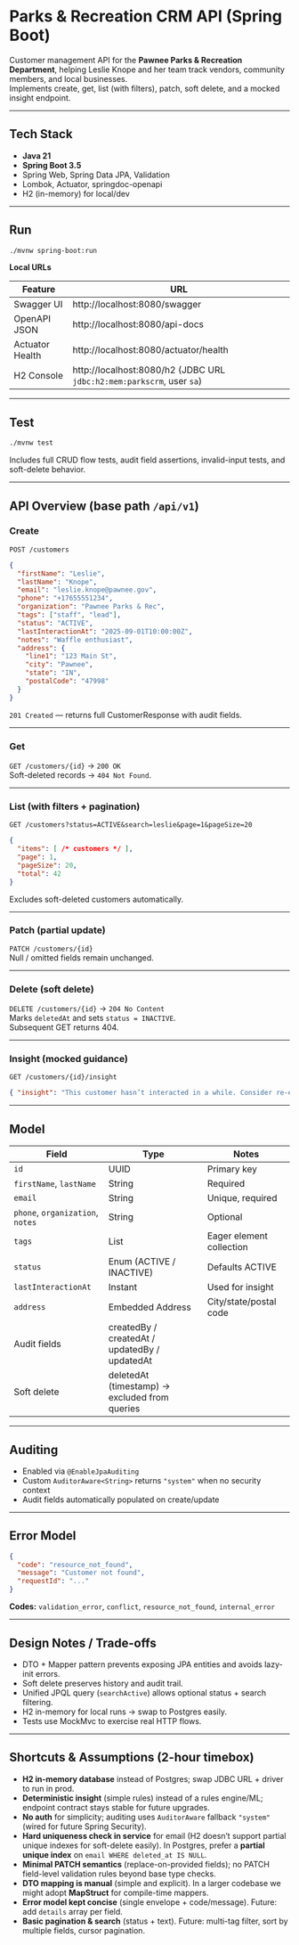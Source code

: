 # Parks & Recreation CRM API (Spring Boot)

Customer management API for the **Pawnee Parks & Recreation Department**, helping Leslie Knope and her team track vendors, community members, and local businesses.  
Implements create, get, list (with filters), patch, soft delete, and a mocked insight endpoint.

---

## Tech Stack
- **Java 21**
- **Spring Boot 3.5**
- Spring Web, Spring Data JPA, Validation
- Lombok, Actuator, springdoc-openapi
- H2 (in-memory) for local/dev

---

## Run

```bash
./mvnw spring-boot:run
```

**Local URLs**

| Feature | URL |
|----------|-----|
| Swagger UI | http://localhost:8080/swagger |
| OpenAPI JSON | http://localhost:8080/api-docs |
| Actuator Health | http://localhost:8080/actuator/health |
| H2 Console | http://localhost:8080/h2 (JDBC URL `jdbc:h2:mem:parkscrm`, user `sa`) |

---

## Test

```bash
./mvnw test
```

Includes full CRUD flow tests, audit field assertions, invalid-input tests, and soft-delete behavior.

---

## API Overview (base path `/api/v1`)

### Create
`POST /customers`

```json
{
  "firstName": "Leslie",
  "lastName": "Knope",
  "email": "leslie.knope@pawnee.gov",
  "phone": "+17655551234",
  "organization": "Pawnee Parks & Rec",
  "tags": ["staff", "lead"],
  "status": "ACTIVE",
  "lastInteractionAt": "2025-09-01T10:00:00Z",
  "notes": "Waffle enthusiast",
  "address": {
    "line1": "123 Main St",
    "city": "Pawnee",
    "state": "IN",
    "postalCode": "47998"
  }
}
```

`201 Created` — returns full CustomerResponse with audit fields.

---

### Get
`GET /customers/{id}` → `200 OK`  
Soft-deleted records → `404 Not Found`.

---

### List (with filters + pagination)
`GET /customers?status=ACTIVE&search=leslie&page=1&pageSize=20`

```json
{
  "items": [ /* customers */ ],
  "page": 1,
  "pageSize": 20,
  "total": 42
}
```

Excludes soft-deleted customers automatically.

---

### Patch (partial update)
`PATCH /customers/{id}`  
Null / omitted fields remain unchanged.

---

### Delete (soft delete)
`DELETE /customers/{id}` → `204 No Content`  
Marks `deletedAt` and sets `status = INACTIVE`.  
Subsequent GET returns 404.

---

### Insight (mocked guidance)
`GET /customers/{id}/insight`

```json
{ "insight": "This customer hasn’t interacted in a while. Consider re-engagement with a local initiative." }
```

---

## Model

| Field | Type | Notes |
|--------|------|-------|
| `id` | UUID | Primary key |
| `firstName`, `lastName` | String | Required |
| `email` | String | Unique, required |
| `phone`, `organization`, `notes` | String | Optional |
| `tags` | List<String> | Eager element collection |
| `status` | Enum (ACTIVE / INACTIVE) | Defaults ACTIVE |
| `lastInteractionAt` | Instant | Used for insight |
| `address` | Embedded Address | City/state/postal code |
| Audit fields | createdBy / createdAt / updatedBy / updatedAt |
| Soft delete | deletedAt (timestamp) → excluded from queries |

---

## Auditing
- Enabled via `@EnableJpaAuditing`
- Custom `AuditorAware<String>` returns `"system"` when no security context
- Audit fields automatically populated on create/update

---

## Error Model
```json
{
  "code": "resource_not_found",
  "message": "Customer not found",
  "requestId": "..."
}
```

**Codes:** `validation_error`, `conflict`, `resource_not_found`, `internal_error`

---

## Design Notes / Trade-offs
- DTO + Mapper pattern prevents exposing JPA entities and avoids lazy-init errors.
- Soft delete preserves history and audit trail.
- Unified JPQL query (`searchActive`) allows optional status + search filtering.
- H2 in-memory for local runs → swap to Postgres easily.
- Tests use MockMvc to exercise real HTTP flows.

---

## Shortcuts & Assumptions (2-hour timebox)

- **H2 in-memory database** instead of Postgres; swap JDBC URL + driver to run in prod.
- **Deterministic insight** (simple rules) instead of a rules engine/ML; endpoint contract stays stable for future upgrades.
- **No auth** for simplicity; auditing uses `AuditorAware` fallback `"system"` (wired for future Spring Security).
- **Hard uniqueness check in service** for email (H2 doesn’t support partial unique indexes for soft-delete easily). In Postgres, prefer a **partial unique index** on `email WHERE deleted_at IS NULL`.
- **Minimal PATCH semantics** (replace-on-provided fields); no PATCH field-level validation rules beyond base type checks.
- **DTO mapping is manual** (simple and explicit). In a larger codebase we might adopt **MapStruct** for compile-time mappers.
- **Error model kept concise** (single envelope + code/message). Future: add `details` array per field.
- **Basic pagination & search** (status + text). Future: multi-tag filter, sort by multiple fields, cursor pagination.
